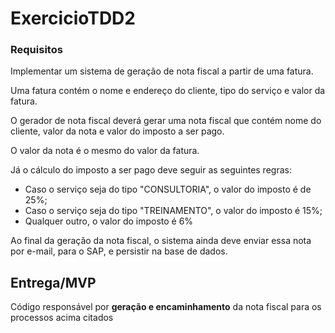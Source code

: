# ExercicioTDD2

### Requisitos

Implementar um sistema de geração de nota fiscal a partir de uma fatura.

Uma fatura contém o nome e endereço do cliente, tipo do serviço e valor da fatura.

O gerador de nota fiscal deverá gerar uma nota fiscal que contém nome do cliente, valor da nota e valor do imposto a ser pago.

O valor da nota é o mesmo do valor da fatura.

Já o cálculo do imposto a ser pago deve seguir as seguintes regras:

- Caso o serviço seja do tipo "CONSULTORIA", o valor do imposto é de 25%;
- Caso o serviço seja do tipo "TREINAMENTO", o valor do imposto é 15%;
- Qualquer outro, o valor do imposto é 6%

Ao final da geração da nota fiscal, o sistema ainda deve enviar essa nota por e-mail, para o SAP, e persistir na base de dados.

## Entrega/MVP
Código responsável por **geração e encaminhamento** da nota fiscal para os processos acima citados 

